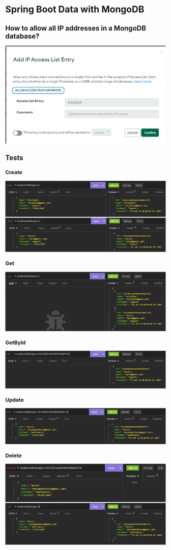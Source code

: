 # Spring Boot Data with MongoDB

## How to allow all IP addresses in a MongoDB database?

<img src="img/allowAllIps.png">

## Tests

### Create
<img src="img/Post.png">
<img src="img/Post2.png">

### Get
<img src="img/Get.png">

### GetById
<img src="img/GetByID.png">

### Update
<img src="img/Put.png">

### Delete
<img src="img/Delete.png">
<img src="img/Delete2.png">